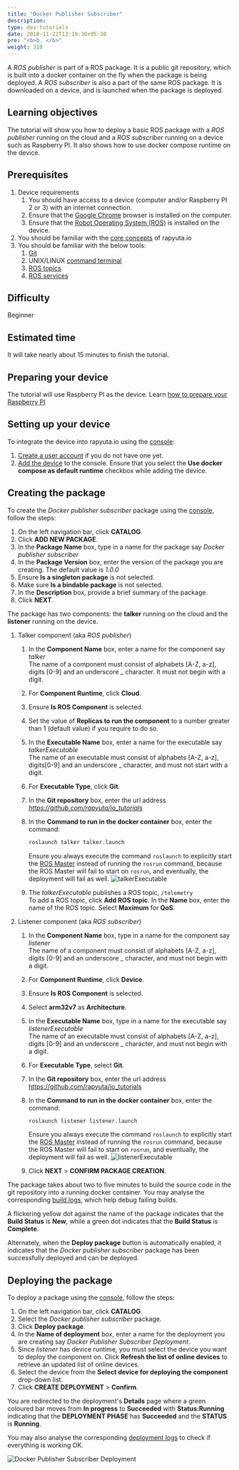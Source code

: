 ```yaml
---
title: "Docker Publisher Subscriber"
description:
type: dev-tutorials
date: 2018-11-22T13:19:30+05:30
pre: "<b>b. </b>"
weight: 310
---
```

A _ROS publisher_ is part of a ROS package. It is a public git repository, which
is built into a docker container on the fly when the package is being deployed.
A _ROS subscriber_ is also a part of the same ROS package. It is downloaded on a
device, and is launched when the package is deployed.

## Learning objectives
The tutorial will show you how to deploy a basic ROS package with a _ROS publisher_
running on the cloud and a _ROS subscriber_ running on a device such as Raspberry
PI. It also shows how to use docker compose runtime on the device.

## Prerequisites
1. Device requirements
	1. You should have access to a device (computer and/or Raspberry PI 2 or 3)
	with an internet connection.
	2. Ensure that the [Google Chrome](https://www.google.com/chrome) browser is
	installed on the computer.
	3. Ensure that the [Robot Operating System (ROS)](https://wiki.ros.org/kinetic/Installation)
	is installed on the device.
2. You should be familiar with the [core concepts](/core-concepts) of rapyuta.io
3. You should be familiar with the below tools:
	1. [Git](https://git-scm.com)
	2. UNIX/LINUX [command terminal](https://www.digitalocean.com/community/tutorials/an-introduction-to-the-linux-terminal)
	3. [ROS topics](https://wiki.ros.org/Topics)
	4. [ROS services](https://wiki.ros.org/Services)

## Difficulty
Beginner

## Estimated time
It will take nearly about 15 minutes to finish the tutorial.

## Preparing your device
The tutorial will use Raspberry PI as the device.
Learn [how to prepare your Raspberry PI](/getting-started/prepare-raspberry-pi)

## Setting up your device
To integrate the device into rapyuta.io using the [console](https://closed-beta.rapyuta.io):

1. [Create a user account](/getting-started/create-new-user) if you do not
have one yet.
2. [Add the device](/getting-started/adding-a-new-device) to the console.
Ensure that you select the **Use docker compose as default runtime** checkbox
while adding the device.

## Creating the package
To create the _Docker publisher subscriber_ package using the
[console](https://closed-beta.rapyuta.io), follow the steps:

1. On the left navigation bar, click **CATALOG**.
2. Click **ADD NEW PACKAGE**.
3. In the **Package Name** box, type in a name for the package say _Docker publisher
   subscriber_
4. In the **Package Version** box, enter the version of the package you are creating.
   The default value is _1.0.0_
5. Ensure **Is a singleton package** is not selected.
6. Make sure **Is a bindable package** is not selected.
5. In the **Description** box, provide a brief summary of the package.
6. Click **NEXT**.

The package has two components: the **talker** running on the cloud and the
**listener** running on the device.

1. Talker component (aka _ROS publisher_)
	1. In the **Component Name** box, enter a name for the component say _talker_      
	   The name of a component must consist of alphabets [A-Z, a-z], digits [0-9]
	   and an underscore _ character. It must not begin with a digit.
	2. For **Component Runtime**, click **Cloud**.
	3. Ensure **Is ROS Component** is selected.
	4. Set the value of **Replicas to run the component** to a number greater than
	   1 (default value) if you require to do so.
	5. In the **Executable Name** box, enter a name for the executable say
	   _talkerExecutable_    
	   The name of an executable must consist of alphabets [A-Z, a-z], digits[0-9]
	   and an underscore _ character, and must not start with a digit.
	6. For **Executable Type**, click **Git**.
	7. In the **Git repository** box, enter the url address
	*https://github.com/rapyuta/io_tutorials*
	8. In the **Command to run in the docker container** box, enter the command:
		```bash
		roslaunch talker talker.launch
		```

		Ensure you always execute the command `roslaunch` to explicitly start the
		[ROS Master](https://wiki.ros.org/Master) instead of running the `rosrun`
		command, because the ROS Master will fail to start on `rosrun`, and
		eventually, the deployment will fail as well.
		![talkerExecutable](/images/tutorials/docker-pub-sub/docker-pubsub-talker-exec.png?classes=border)
	9. The _talkerExecutable_ publishes a ROS topic, `/telemetry`    
	   To add a ROS topic, click **Add ROS topic**. In the **Name** box, enter the
	   name of the ROS topic. Select **Maximum** for **QoS**.
2. Listener component (aka _ROS subscriber_)
	1. In the **Component Name** box, type in a name for the component say _listener_        
	   The name of a component must consist of alphabets [A-Z, a-z], digits [0-9]
	   and an underscore _ character, and must not begin with a digit.
	2. For **Component Runtime**, click **Device**.
	3. Ensure **Is ROS Component** is selected.
	4. Select **arm32v7** as **Architecture**.
	6. In the **Executable Name** box, type in a name for the executable say
	   _listenerExecutable_    
	   The name of an executable must consist of alphabets [A-Z, a-z], digits [0-9]
	   and an underscore _ character, and must not begin with a digit.
	7. For **Executable Type**, select **Git**.
	8. In the **Git repository** box, enter the url address https://github.com/rapyuta/io_tutorials
	9. In the **Command to run in the docker container** box, enter the command:
		```bash
		roslaunch listener listener.launch
		```

		Ensure you always execute the command `roslaunch` to explicitly start the
		[ROS Master](https://wiki.ros.org/Master) instead of running the `rosrun`
		command, because the ROS Master will fail to start on `rosrun`, and
		eventually, the deployment will fail as well.
		![listenerExecutable](/images/tutorials/docker-pub-sub/docker-pubsub-listener-exec.png?classes=border)
	10. Click **NEXT** > **CONFIRM PACKAGE CREATION**.

The package takes about two to five minutes to build the source code in the git
repository into a running docker container. You may analyse the corresponding
[build logs](/core-concepts/logging/build-logs), which help debug failing builds.

A flickering yellow dot against the name of the package indicates that the
**Build Status** is **New**, while a green dot indicates that the **Build Status**
is **Complete**.

Alternately, when the **Deploy package** button is automatically enabled, it
indicates that the _Docker publisher subscriber_ package has been successfully
deployed and can be deployed.

## Deploying the package
To deploy a package using the [console](https://closed-beta.rapyuta.io),
follow the steps:

1. On the left navigation bar, click **CATALOG**.
2. Select the _Docker publisher subscriber_ package.
3. Click **Deploy package**.
4. In the **Name of deployment** box, enter a name for the deployment you are
   creating say _Docker Publisher Subscriber Deployment_.
5. Since _listener_ has device runtime, you must select the device you want to
   deploy the component on. Click **Refresh the list of online devices** to retrieve
   an updated list of online devices.
6. Select the device from the **Select device for deploying the component**
   drop-down list.
8. Click **CREATE DEPLOYMENT** > **Confirm**.

You are redirected to the deployment's **Details** page where a green coloured bar
moves from **In progress** to **Succeeded** with **Status:Running** indicating that
the **DEPLOYMENT PHASE** has **Succeeded** and the **STATUS** is **Running**.

You may also analyse the corresponding [deployment logs](/core-concepts/logging/deployment-logs)
to check if everything is working OK.

![Docker Publisher Subscriber Deployment](/images/tutorials/docker-pub-sub/docker-pubsub-deployment.png?classes=border)

